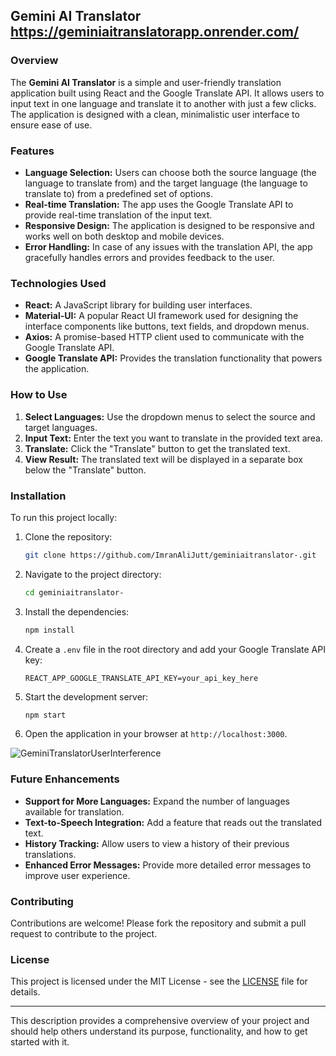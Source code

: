 ## Gemini AI Translator  https://geminiaitranslatorapp.onrender.com/

### Overview
The **Gemini AI Translator** is a simple and user-friendly translation application built using React and the Google Translate API. It allows users to input text in one language and translate it to another with just a few clicks. The application is designed with a clean, minimalistic user interface to ensure ease of use.

### Features
- **Language Selection:** Users can choose both the source language (the language to translate from) and the target language (the language to translate to) from a predefined set of options.
- **Real-time Translation:** The app uses the Google Translate API to provide real-time translation of the input text.
- **Responsive Design:** The application is designed to be responsive and works well on both desktop and mobile devices.
- **Error Handling:** In case of any issues with the translation API, the app gracefully handles errors and provides feedback to the user.

### Technologies Used
- **React:** A JavaScript library for building user interfaces.
- **Material-UI:** A popular React UI framework used for designing the interface components like buttons, text fields, and dropdown menus.
- **Axios:** A promise-based HTTP client used to communicate with the Google Translate API.
- **Google Translate API:** Provides the translation functionality that powers the application.

### How to Use
1. **Select Languages:** Use the dropdown menus to select the source and target languages.
2. **Input Text:** Enter the text you want to translate in the provided text area.
3. **Translate:** Click the "Translate" button to get the translated text.
4. **View Result:** The translated text will be displayed in a separate box below the "Translate" button.

### Installation
To run this project locally:

1. Clone the repository:
    ```bash
    git clone https://github.com/ImranAliJutt/geminiaitranslator-.git
    ```

2. Navigate to the project directory:
    ```bash
    cd geminiaitranslator-
    ```

3. Install the dependencies:
    ```bash
    npm install
    ```

4. Create a `.env` file in the root directory and add your Google Translate API key:
    ```env
    REACT_APP_GOOGLE_TRANSLATE_API_KEY=your_api_key_here
    ```

5. Start the development server:
    ```bash
    npm start
    ```

6. Open the application in your browser at `http://localhost:3000`.

![GeminiTranslatorUserInterference](https://github.com/user-attachments/assets/d93b444f-552d-40f2-94ca-625b9d82fb13)



### Future Enhancements
- **Support for More Languages:** Expand the number of languages available for translation.
- **Text-to-Speech Integration:** Add a feature that reads out the translated text.
- **History Tracking:** Allow users to view a history of their previous translations.
- **Enhanced Error Messages:** Provide more detailed error messages to improve user experience.

### Contributing
Contributions are welcome! Please fork the repository and submit a pull request to contribute to the project.

### License
This project is licensed under the MIT License - see the [LICENSE](LICENSE) file for details.

---

This description provides a comprehensive overview of your project and should help others understand its purpose, functionality, and how to get started with it.
